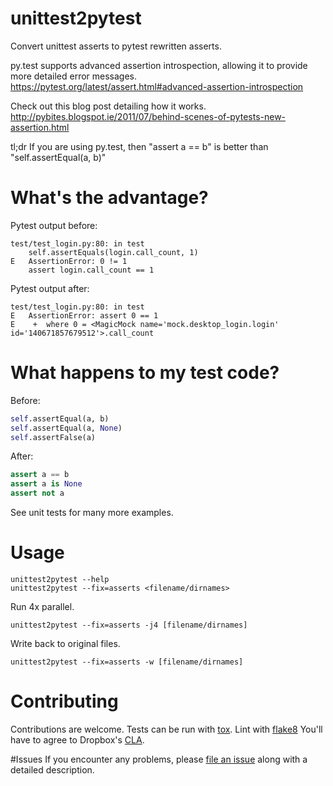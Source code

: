 # unittest2pytest

Convert unittest asserts to pytest rewritten asserts.

py.test supports advanced assertion introspection, allowing it to provide more detailed error messages.
https://pytest.org/latest/assert.html#advanced-assertion-introspection

Check out this blog post detailing how it works.
http://pybites.blogspot.ie/2011/07/behind-scenes-of-pytests-new-assertion.html

tl;dr
If you are using py.test, then "assert a == b" is better than "self.assertEqual(a, b)"

# What's the advantage?

Pytest output before:
```
test/test_login.py:80: in test
    self.assertEquals(login.call_count, 1)
E   AssertionError: 0 != 1
    assert login.call_count == 1
```
Pytest output after:
```
test/test_login.py:80: in test
E   AssertionError: assert 0 == 1
E    +  where 0 = <MagicMock name='mock.desktop_login.login' id='140671857679512'>.call_count
```

# What happens to my test code?

Before:
```python
self.assertEqual(a, b)
self.assertEqual(a, None)
self.assertFalse(a)
```
After:
```python
assert a == b
assert a is None
assert not a
```

See unit tests for many more examples.

# Usage
```
unittest2pytest --help
unittest2pytest --fix=asserts <filename/dirnames>
```
Run 4x parallel.
```
unittest2pytest --fix=asserts -j4 [filename/dirnames]
```
Write back to original files.
```
unittest2pytest --fix=asserts -w [filename/dirnames]
```

# Contributing
Contributions are welcome. Tests can be run with [tox][tox]. Lint with [flake8][flake8]
You'll have to agree to Dropbox's [CLA][CLA].

#Issues
If you encounter any problems, please [file an issue][issues] along with a detailed description.

[flake8]: https://flake8.readthedocs.org/en/latest/
[issues]: https://github.com/dropbox/unittest2pytest/issues
[tox]: https://tox.readthedocs.org/en/latest/
[CLA]: https://opensource.dropbox.com/cla/
